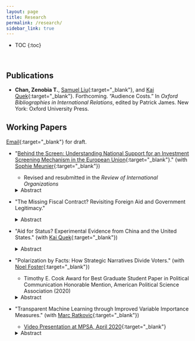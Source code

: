 ```yaml
---
layout: page
title: Research
permalink: /research/
sidebar_link: true
---
```


* TOC
{:toc}
<p>&nbsp;</p>

## Publications

* **Chan, Zenobia T.**, [Samuel Liu](https://government.cornell.edu/samuel-liu){:target="_blank"}, and [Kai Quek](https://ppaweb.hku.hk/f/quek){:target="_blank"}. Forthcoming. “Audience Costs.” In _Oxford Bibliographies in International Relations_, edited by Patrick James. New York: Oxford University Press.

## Working Papers

[Email](mailto:zeno@princeton.edu){:target="_blank"} for draft.

* "[Behind the Screen: Understanding National Support for an Investment Screening Mechanism in the European Union](https://dx.doi.org/10.2139/ssrn.3726973){:target="_blank"}."  (with [Sophie Meunier](https://scholar.princeton.edu/smeunier/home){:target="_blank"})
  - Revised and resubmitted in the _Review of International Organizations_ 
  
  <details>
      <summary>Abstract</summary>
      What determines national preferences for institutionalizing FDI screening? Over the past decade, advanced economies worldwide have tightened their national investment screening mechanisms (ISMs) for foreign direct investment (FDI). In March 2019, the European Union (EU) adopted its first common FDI screening framework. Based on extensive interviews with high-level EU and country officials involved in the negotiation process, and using a unique measure of national support for the EU-wide ISM created through the first-ever elite survey on this subject matter, we find that countries with higher technological levels were more supportive of FDI screening due to concerns over unreciprocated technological transfer. We also find sector-dependent effects of Chinese FDI on country-level support for FDI screening: Countries with high levels of Chinese FDI in strategic sectors are more likely to support the EU ISM, while those with high levels of Chinese investment in low-tech sectors tend to oppose screening. Our overall findings suggest that EU investment screening, and national-level screening in general, might become more restrictive in the future, especially in light of the COVID-19 pandemic.
  </details>
  

* "The Missing Fiscal Contract? Revisiting Foreign Aid and Government Legitimacy." 
  <details>
      <summary>Abstract</summary>
      Does reliance on foreign aid affect government legitimacy in recipient countries? Fiscal contract theorists postulate that public goods and services provided by foreign donors can threaten government legitimacy, but empirical research has found little support for this hypothesis. Drawing on over 120 elite interviews in donor and recipient countries, I argue that the fiscal contract between the government and citizenry is untenable in most aid recipient countries because of the lack of visible taxation. I present a tax game between citizens with reference-dependent preferences and the government. My formal model shows that with sufficient foreign aid, the fiscal contract *does not exist* and citizens' evaluation of their government varies by the discrepancy between their baseline expectations and the actual public goods they receive, regardless of provider. I test my arguments using an original survey experiment in Uganda and find that, in line with my theory, the *positive* effects of aid on government legitimacy are especially pronounced among citizens with lower perceived effective tax rates. 
  </details>
    
* "Aid for Status? Experimental Evidence from China and the United States." (with [Kai Quek](https://ppaweb.hku.hk/f/quek){:target="_blank"})
  <details>
      <summary>Abstract</summary>
      Does international status affect aid preferences? We conduct the first experimental study of aid preferences in an emerging donor country using original survey data from China, and a parallel study in the United States. We find striking differences in the aid preferences of both countries that support the status-seeking hypothesis: Chinese support for aid increases significantly when foreign aid provision is framed as a means of the country gaining higher international status, but Americans remain unswayed. We also use causal forests, a machine learning algorithm, to systematically evaluate heterogeneous treatment effects across a wide range of dispositional covariates in a principled manner with honest inferences. The results indicate status has especially pronounced positive impacts on the aid preferences of cosmopolitan Chinese citizens but negative impacts on Americans who are less cosmopolitan and have lower income. 
   </details>

* "Polarization by Facts: How Strategic Narratives Divide Voters." (with [Noel Foster](https://www.noelfoster.com/){:target="_blank"})
  - Timothy E. Cook Award for Best Graduate Student Paper in Political Communication Honorable Mention, American Political Science Association (2020)
  
  <details>
      <summary>Abstract</summary>
      How do autocratic foreign powers weaponize factual content on social issues in their democratic adversaries to polarize their voters? Does the salience of such issues as migration determine their effectiveness, or can information operations (info ops) polarize audiences independently? We argue that revisionist powers can *paralyze* the political decision making process in the target states by *polarizing* voters there through information operations (info ops). Drawing on insights from behavioral economics and social psychology, we argue that info ops can use strategic narratives --- factual accounts of policy issues controversial across pre-existing societal cleavages --- to polarize voters through a combination of confirmation bias and reactance. Contrary to recent literature on info ops using fake news, we present evidence on the political economy of social media platforms and microtargeting technology that renders fake news impracticable and counter-productive in most markets. We test the effects of strategic narratives in info ops using original survey experiments on national samples of Estonian voters. Our findings show that exposure to factual content on migration and the Soviet legacy polarized Estonian voters along ethnolinguistic cleavages by making ethnic Estonians more likely to support right-leaning nationalist parties while pushing the Russian-speaking minority to support more left-leaning ethnic interest parties.  Our findings on migration are particularly relevant in a case with no major migration or asylum for decades, suggesting that info ops using factual contents can polarize independently of facts on the ground.  
  </details>
  
* "Transparent Machine Learning through Improved Variable Importance Measures." (with [Marc Ratkovic](https://scholar.princeton.edu/ratkovic/home){:target="_blank"}) 
  - [Video Presentation at MPSA, April 2020](https://youtu.be/44u5qYwUL-U){:target="_blank"}


  <details>
      <summary>Abstract</summary>
      Boosting and random forests are among the best off-the-shelf prediction tools. These methods offer a variable importance measure (VIM), which is a cumulative measure of the improvement in accuracy over the algorithm.  We show existing variable importance measures, as implemented, are biased, returning positive scores on irrelevant variables.  Intuitively, if a variable is irrelevant but correlates with a relevant variable, this correlation may lead to an improvement in performance may be misattributed to the irrelevant variable.   We introduce a method that removes this bias.  The method works by separating each predictor into a component explained by other predictors (a "predicted variable"), and a component not (a "partialed out variable").  We assess variable importance only through any improvement attributable to the latter.  We prove the method returns a valid VIM, meaning it is mean-zero  and asymptotically normal for irrelevant variables.  Simulation evidence and applications to UCI data suggest the method also performs favorably relative to several existing machine learning methods in terms of predictive accuracy. 
  </details>





